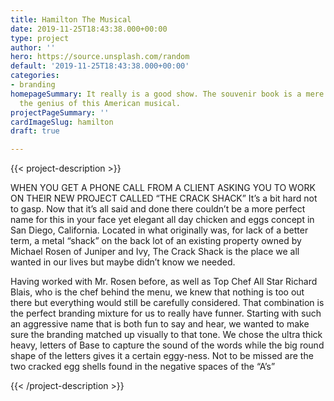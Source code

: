 ```yaml
---
title: Hamilton The Musical
date: 2019-11-25T18:43:38.000+00:00
type: project
author: ''
hero: https://source.unsplash.com/random
default: '2019-11-25T18:43:38.000+00:00'
categories:
- branding
homepageSummary: It really is a good show. The souvenir book is a mere glimpse into
  the genius of this American musical.
projectPageSummary: ''
cardImageSlug: hamilton
draft: true

---
```

{{< project-description >}}

<p>WHEN YOU GET A PHONE CALL FROM A CLIENT ASKING YOU TO WORK ON THEIR NEW PROJECT CALLED “THE CRACK SHACK” It’s a bit hard not to gasp. Now that it’s all said and done there couldn’t be a more perfect name for this in your face yet elegant all day chicken and eggs concept in San Diego, California. Located in what originally was, for lack of a better term, a metal “shack” on the back lot of an existing property owned by Michael Rosen of Juniper and Ivy, The Crack Shack is the place we all wanted in our lives but maybe didn’t know we needed.</p>

<p>Having worked with Mr. Rosen before, as well as Top Chef All Star Richard Blais, who is the chef behind the menu, we knew that nothing is too out there but everything would still be carefully considered. That combination is the perfect branding mixture for us to really have funner. Starting with such an aggressive name that is both fun to say and hear, we wanted to make sure the branding matched up visually to that tone. We chose the ultra thick heavy, letters of Base to capture the sound of the words while the big round shape of the letters gives it a certain eggy-ness. Not to be missed are the two cracked egg shells found in the negative spaces of the “A’s”</p>

{{< /project-description >}}